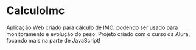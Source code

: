 # CalculoImc

Aplicação Web criado para cálculo de IMC, podendo ser usado para monitoramento e evolução do peso. Projeto criado com o curso da Alura, focando mais na parte de JavaScript!
